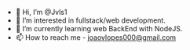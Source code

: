 - 👋 Hi, I’m @Jvls1
- 👀 I’m interested in fullstack/web development.
- 🌱 I’m currently learning web BackEnd with NodeJS.
- 📫 How to reach me - joaovlopes000@gmail.com

<!---
Jvls1/Jvls1 is a ✨ special ✨ repository because its `README.md` (this file) appears on your GitHub profile.
You can click the Preview link to take a look at your changes.
--->
